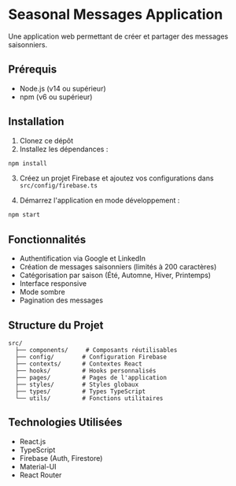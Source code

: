 # Seasonal Messages Application

Une application web permettant de créer et partager des messages saisonniers.

## Prérequis

- Node.js (v14 ou supérieur)
- npm (v6 ou supérieur)

## Installation

1. Clonez ce dépôt
2. Installez les dépendances :
```bash
npm install
```

3. Créez un projet Firebase et ajoutez vos configurations dans `src/config/firebase.ts`

4. Démarrez l'application en mode développement :
```bash
npm start
```

## Fonctionnalités

- Authentification via Google et LinkedIn
- Création de messages saisonniers (limités à 200 caractères)
- Catégorisation par saison (Été, Automne, Hiver, Printemps)
- Interface responsive
- Mode sombre
- Pagination des messages

## Structure du Projet

```
src/
  ├── components/     # Composants réutilisables
  ├── config/        # Configuration Firebase
  ├── contexts/      # Contextes React
  ├── hooks/         # Hooks personnalisés
  ├── pages/         # Pages de l'application
  ├── styles/        # Styles globaux
  ├── types/         # Types TypeScript
  └── utils/         # Fonctions utilitaires
```

## Technologies Utilisées

- React.js
- TypeScript
- Firebase (Auth, Firestore)
- Material-UI
- React Router
